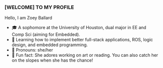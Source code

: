 ### [WELCOME] TO MY PROFILE
Hello, I am Zoey Ballard
- 🎓 A sophomore at the University of Houston, dual major in EE and Comp Sci (aiming for Embedded). 
- 🎲 Learning how to implement better full-stack applications, ROS, logic design, and embedded programming.
- 💌 Pronouns: she/her
- 🌈 Fun fact: She adores working on art or reading. You can also catch her on the slopes when she has the chance!

  
<!--
**zoeyeballard/zoeyeballard** is a ✨ _special_ ✨ repository because its `README.md` (this file) appears on your GitHub profile.

Here are some ideas to get you started:

- 🔭 I’m currently working on ...
- 🌱 I’m currently learning ...
- 👯 I’m looking to collaborate on ...
- 🤔 I’m looking for help with ...
- 💬 Ask me about ...
- 📫 How to reach me: ...
- 😄 Pronouns: ...
- ⚡ Fun fact: ...
-->
